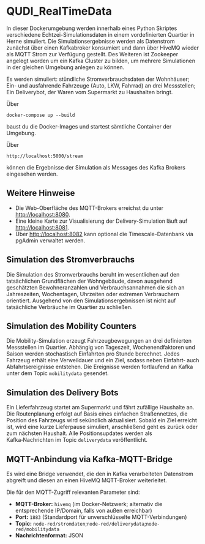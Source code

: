 # QUDI_RealTimeData

In dieser Dockerumgebung werden innerhalb eines Python Skriptes verschiedene Echtzei-Simulationsdaten in einem vordefinierten Quartier in Herne simuliert. Die Simulationsergebnisse werden als Datenstrom zunächst über einen Kafkabroker konsumiert und dann über HiveMQ wieder als MQTT Strom zur Verfügung gestellt. Des Weiteren ist Zookeeper angelegt worden um ein Kafka Cluster zu bilden, um mehrere Simulationen in der gleichen Umgebung anlegen zu können. 

Es werden simuliert: stündliche Stromverbrauchsdaten der Wohnhäuser; Ein- und ausfahrende Fahrzeuge (Auto, LKW, Fahrrad) an drei Messstellen; Ein Deliverybot, der Waren vom Supermarkt zu Haushalten bringt.

Über

```
docker-compose up --build
```

baust du die Docker-Images und startest sämtliche Container der Umgebung.

Über 

```
http://localhost:5000/stream 
```
können die Ergebnisse der Simulation als Messages des Kafka Brokers eingesehen werden.

## Weitere Hinweise

* Die Web-Oberfläche des MQTT-Brokers erreichst du unter [http://localhost:8080](http://localhost:8080).
* Eine kleine Karte zur Visualisierung der Delivery-Simulation läuft auf [http://localhost:8081](http://localhost:8081).
* Über [http://localhost:8082](http://localhost:8082) kann optional die Timescale-Datenbank via pgAdmin verwaltet werden.

## Simulation des Stromverbrauchs
Die Simulation des Stromverbrauchs beruht im wesentlichen auf den tatsächlichen Grundflächen der Wohngebäude, davon ausgehend geschätzten Bewohneranzahlen und Verbrauchsannahmen die sich an Jahreszeiten, Wochentagen, Uhrzeiten oder extremen Verbrauchern orientiert. Ausgehend von den Simulationsergebnissen ist nicht auf tatsächliche Verbräuche im Quartier zu schließen. 

## Simulation des Mobility Counters
Die Mobility-Simulation erzeugt Fahrzeugbewegungen an drei definierten Messstellen
im Quartier. Abhängig von Tageszeit, Wochenendfaktoren und Saison werden
stochastisch Einfahrten pro Stunde berechnet. Jedes Fahrzeug erhält eine
Verweildauer und ein Ziel, sodass neben Einfahrt‑ auch Abfahrtsereignisse
entstehen. Die Ereignisse werden fortlaufend an Kafka unter dem Topic
`mobilitydata` gesendet.

## Simulation des Delivery Bots
Ein Lieferfahrzeug startet am Supermarkt und fährt zufällige Haushalte an. Die
Routenplanung erfolgt auf Basis eines einfachen Straßennetzes, die Position des
Fahrzeugs wird sekündlich aktualisiert. Sobald ein Ziel erreicht ist, wird eine
kurze Lieferpause simuliert, anschließend geht es zurück oder zum nächsten
Haushalt. Alle Positionsupdates werden als Kafka‑Nachrichten im Topic
`deliverydata` veröffentlicht.

## MQTT-Anbindung via Kafka-MQTT-Bridge

Es wird eine Bridge verwendet, die den in Kafka verarbeiteten Datenstrom abgreift und diesen an einen HiveMQ MQTT-Broker weiterleitet.

Die für den MQTT-Zugriff relevanten Parameter sind:

- **MQTT-Broker:** `hivemq` (im Docker-Netzwerk; alternativ die entsprechende IP/Domain, falls von außen erreichbar)
- **Port:** `1883` (Standardport für unverschlüsselte MQTT-Verbindungen)
- **Topic:** `node-red/stromdaten`;`node-red/deliverydata`;`node-red/mobilitydata`
- **Nachrichtenformat:** JSON
